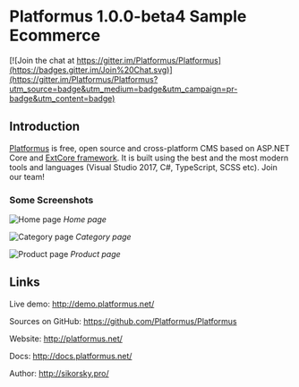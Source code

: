 # Platformus 1.0.0-beta4 Sample Ecommerce

[![Join the chat at https://gitter.im/Platformus/Platformus](https://badges.gitter.im/Join%20Chat.svg)](https://gitter.im/Platformus/Platformus?utm_source=badge&utm_medium=badge&utm_campaign=pr-badge&utm_content=badge)

## Introduction

[Platformus](https://github.com/Platformus/Platformus) is free, open source and cross-platform CMS
based on ASP.NET Core and [ExtCore framework](https://github.com/ExtCore/ExtCore). It is built using
the best and the most modern tools and languages (Visual Studio 2017, C#, TypeScript, SCSS etc).
Join our team!

### Some Screenshots

![Home page](http://platformus.net/samples/ecommerce/1.png)
*Home page*

![Category page](http://platformus.net/samples/ecommerce/2.png)
*Category page*

![Product page](http://platformus.net/samples/ecommerce/3.png)
*Product page*

## Links

Live demo: http://demo.platformus.net/

Sources on GitHub: https://github.com/Platformus/Platformus

Website: http://platformus.net/

Docs: http://docs.platformus.net/

Author: http://sikorsky.pro/